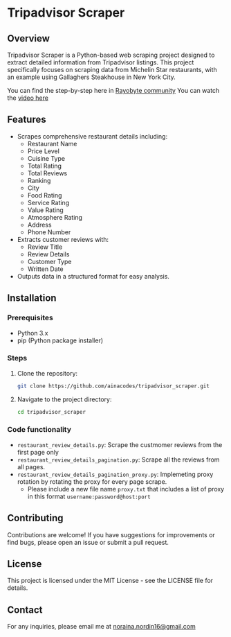 # Tripadvisor Scraper

## Overview

Tripadvisor Scraper is a Python-based web scraping project designed to extract detailed information from Tripadvisor listings. This project specifically focuses on scraping data from Michelin Star restaurants, with an example using Gallaghers Steakhouse in New York City.

You can find the step-by-step here in [Rayobyte community](https://rayobyte.com/community/scraping-project/extract-restaurant-details-customer-reviews-and-ratings-from-tripadvisor-using-python/)
You can watch the [video here](https://youtu.be/kFs9YkxGvZE)

## Features

- Scrapes comprehensive restaurant details including:
  - Restaurant Name
  - Price Level
  - Cuisine Type
  - Total Rating
  - Total Reviews
  - Ranking
  - City
  - Food Rating
  - Service Rating
  - Value Rating
  - Atmosphere Rating
  - Address
  - Phone Number
- Extracts customer reviews with:
  - Review Title
  - Review Details
  - Customer Type
  - Written Date
- Outputs data in a structured format for easy analysis.

## Installation

### Prerequisites

- Python 3.x
- pip (Python package installer)

### Steps

1. Clone the repository:

   ```bash
   git clone https://github.com/ainacodes/tripadvisor_scraper.git
   ```

2. Navigate to the project directory:
   ```bash
   cd tripadvisor_scraper
   ```

### Code functionality
- `restaurant_review_details.py`: Scrape the custmomer reviews from the first page only
- `restaurant_review_details_pagination.py`: Scrape all the reviews from all pages.
- `restaurant_review_details_pagination_proxy.py`: Implemeting proxy rotation by rotating the proxy for every page scrape.
    - Please include a new file name `proxy.txt` that includes a list of proxy in this format `username:password@host:port`

## Contributing

Contributions are welcome! If you have suggestions for improvements or find bugs, please open an issue or submit a pull request.

## License

This project is licensed under the MIT License - see the LICENSE file for details.

## Contact

For any inquiries, please email me at noraina.nordin16@gmail.com
